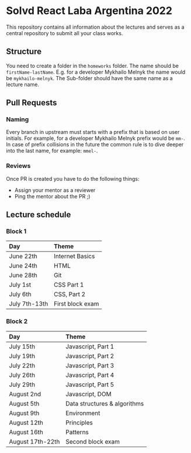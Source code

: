 # Solvd React Laba Argentina 2022

This repository contains all information about the lectures and serves as a central repository to submit all your class works.

## Structure

You need to create a folder in the `homeworks` folder. The name should be `firstName-lastName`. E.g. for a developer Mykhailo Melnyk the name would be `mykhailo-melnyk`. The Sub-folder should have the same name as a lecture name.

## Pull Requests

### Naming

Every branch in upstream must starts with a prefix that is based on user initials. For example, for a developer Mykhailo Melnyk prefix would be `mm-`. In case of prefix collisions in the future the common rule is to dive deeper into the last name, for example: `mmel-`.

### Reviews

Once PR is created you have to do the following things:

- Assign your mentor as a reviewer
- Ping the mentor about the PR ;)

## Lecture schedule

### Block 1

| Day          | Theme            |
| :----------- | :--------------- |
| June 22th    | Internet Basics  |
| June 24th    | HTML             |
| June 28th    | Git              |
| July 1st     | CSS Part 1       |
| July 6th     | CSS, Part 2      |
| July 7th-13th | First block exam |

### Block 2

| Day          | Theme              |
| :----------- | :----------------- |
| July 15th    | Javascript, Part 1 |
| July 19th    | Javascript, Part 2 |
| July 22th    | Javascript, Part 3 |
| July 26th    | Javascript, Part 4 |
| July 29th    | Javascript, Part 5 |
| August 2nd   | Javascript, DOM    |
| August 5th   | Data structures & algorithms |
| August 9th   | Environment |
| August 12th  | Principles |
| August 16th  | Patterns |
| August 17th-22th | Second block exam |
